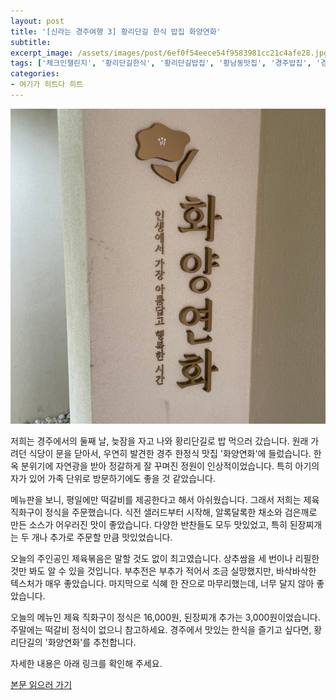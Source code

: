```yaml
---
layout: post
title: '[신라는 경주여행 3] 황리단길 한식 밥집 화양연화'
subtitle: 
excerpt_image: /assets/images/post/6ef0f54eece54f9583981cc21c4afe28.jpg
tags: ['체크인챌린지', '황리단길한식', '황리단길밥집', '황남동맛집', '경주밥집', '경주한정식', '화양연화경주', '화양연화식당', '경주제육', '황리단길한옥', '경주여행', '서이추환영']
categories: 
- 여기가 히트다 히트
---
```


![메인 이미지](/assets/images/post/6ef0f54eece54f9583981cc21c4afe28.jpg)

저희는 경주에서의 둘째 날, 늦잠을 자고 나와 황리단길로 밥 먹으러 갔습니다. 원래 가려던 식당이 문을 닫아서, 우연히 발견한 경주 한정식 맛집 '화양연화'에 들렀습니다. 한옥 분위기에 자연광을 받아 정갈하게 잘 꾸며진 정원이 인상적이었습니다. 특히 아기의자가 있어 가족 단위로 방문하기에도 좋을 것 같았습니다.

메뉴판을 보니, 평일에만 떡갈비를 제공한다고 해서 아쉬웠습니다. 그래서 저희는 제육 직화구이 정식을 주문했습니다. 식전 샐러드부터 시작해, 알록달록한 채소와 검은깨로 만든 소스가 어우러진 맛이 좋았습니다. 다양한 반찬들도 모두 맛있었고, 특히 된장찌개는 두 개나 추가로 주문할 만큼 맛있었습니다.

오늘의 주인공인 제육볶음은 말할 것도 없이 최고였습니다. 상추쌈을 세 번이나 리필한 것만 봐도 알 수 있을 것입니다. 부추전은 부추가 적어서 조금 실망했지만, 바삭바삭한 텍스처가 매우 좋았습니다. 마지막으로 식혜 한 잔으로 마무리했는데, 너무 달지 않아 좋았습니다.

오늘의 메뉴인 제육 직화구이 정식은 16,000원, 된장찌개 추가는 3,000원이었습니다. 주말에는 떡갈비 정식이 없으니 참고하세요. 경주에서 맛있는 한식을 즐기고 싶다면, 황리단길의 '화양연화'를 추천합니다.

자세한 내용은 아래 링크를 확인해 주세요.

[본문 읽으러 가기](https://m.blog.naver.com/ham_eaten_jellybear/223216217181)
